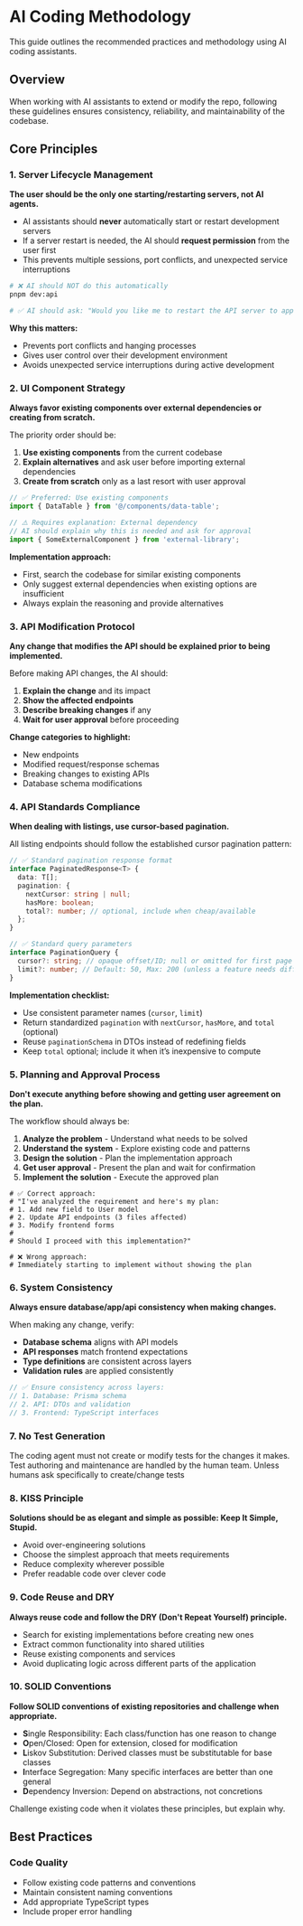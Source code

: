 # AI Coding Methodology

This guide outlines the recommended practices and methodology using AI coding assistants.

## Overview

When working with AI assistants to extend or modify the repo, following these guidelines ensures consistency, reliability, and maintainability of the codebase.

## Core Principles

### 1. Server Lifecycle Management

**The user should be the only one starting/restarting servers, not AI agents.**

- AI assistants should **never** automatically start or restart development servers
- If a server restart is needed, the AI should **request permission** from the user first
- This prevents multiple sessions, port conflicts, and unexpected service interruptions

```bash
# ❌ AI should NOT do this automatically
pnpm dev:api

# ✅ AI should ask: "Would you like me to restart the API server to apply these changes?"
```

**Why this matters:**

- Prevents port conflicts and hanging processes
- Gives user control over their development environment
- Avoids unexpected service interruptions during active development

### 2. UI Component Strategy

**Always favor existing components over external dependencies or creating from scratch.**

The priority order should be:

1. **Use existing components** from the current codebase
2. **Explain alternatives** and ask user before importing external dependencies
3. **Create from scratch** only as a last resort with user approval

```typescript
// ✅ Preferred: Use existing components
import { DataTable } from '@/components/data-table';

// ⚠️ Requires explanation: External dependency
// AI should explain why this is needed and ask for approval
import { SomeExternalComponent } from 'external-library';
```

**Implementation approach:**

- First, search the codebase for similar existing components
- Only suggest external dependencies when existing options are insufficient
- Always explain the reasoning and provide alternatives

### 3. API Modification Protocol

**Any change that modifies the API should be explained prior to being implemented.**

Before making API changes, the AI should:

1. **Explain the change** and its impact
2. **Show the affected endpoints**
3. **Describe breaking changes** if any
4. **Wait for user approval** before proceeding

**Change categories to highlight:**

- New endpoints
- Modified request/response schemas
- Breaking changes to existing APIs
- Database schema modifications

### 4. API Standards Compliance

**When dealing with listings, use cursor-based pagination.**

All listing endpoints should follow the established cursor pagination pattern:

```typescript
// ✅ Standard pagination response format
interface PaginatedResponse<T> {
  data: T[];
  pagination: {
    nextCursor: string | null;
    hasMore: boolean;
    total?: number; // optional, include when cheap/available
  };
}

// ✅ Standard query parameters
interface PaginationQuery {
  cursor?: string; // opaque offset/ID; null or omitted for first page
  limit?: number; // Default: 50, Max: 200 (unless a feature needs different bounds)
}
```

**Implementation checklist:**

- Use consistent parameter names (`cursor`, `limit`)
- Return standardized `pagination` with `nextCursor`, `hasMore`, and `total` (optional)
- Reuse `paginationSchema` in DTOs instead of redefining fields
- Keep `total` optional; include it when it’s inexpensive to compute


### 5. Planning and Approval Process

**Don't execute anything before showing and getting user agreement on the plan.**

The workflow should always be:

1. **Analyze the problem** - Understand what needs to be solved
2. **Understand the system** - Explore existing code and patterns
3. **Design the solution** - Plan the implementation approach
4. **Get user approval** - Present the plan and wait for confirmation
5. **Implement the solution** - Execute the approved plan

```
# ✅ Correct approach:
# "I've analyzed the requirement and here's my plan:
# 1. Add new field to User model
# 2. Update API endpoints (3 files affected)
# 3. Modify frontend forms
#
# Should I proceed with this implementation?"

# ❌ Wrong approach:
# Immediately starting to implement without showing the plan
```

### 6. System Consistency

**Always ensure database/app/api consistency when making changes.**

When making any change, verify:

- **Database schema** aligns with API models
- **API responses** match frontend expectations
- **Type definitions** are consistent across layers
- **Validation rules** are applied consistently

```typescript
// ✅ Ensure consistency across layers:
// 1. Database: Prisma schema
// 2. API: DTOs and validation
// 3. Frontend: TypeScript interfaces
```

### 7. No Test Generation

The coding agent must not create or modify tests for the changes it makes. Test authoring and maintenance are handled by the human team. Unless humans ask specifically to create/change tests

### 8. KISS Principle

**Solutions should be as elegant and simple as possible: Keep It Simple, Stupid.**

- Avoid over-engineering solutions
- Choose the simplest approach that meets requirements
- Reduce complexity wherever possible
- Prefer readable code over clever code

### 9. Code Reuse and DRY

**Always reuse code and follow the DRY (Don't Repeat Yourself) principle.**

- Search for existing implementations before creating new ones
- Extract common functionality into shared utilities
- Reuse existing components and services
- Avoid duplicating logic across different parts of the application

### 10. SOLID Conventions

**Follow SOLID conventions of existing repositories and challenge when appropriate.**

- **S**ingle Responsibility: Each class/function has one reason to change
- **O**pen/Closed: Open for extension, closed for modification
- **L**iskov Substitution: Derived classes must be substitutable for base classes
- **I**nterface Segregation: Many specific interfaces are better than one general
- **D**ependency Inversion: Depend on abstractions, not concretions

Challenge existing code when it violates these principles, but explain why.

## Best Practices

### Code Quality

- Follow existing code patterns and conventions
- Maintain consistent naming conventions
- Add appropriate TypeScript types
- Include proper error handling